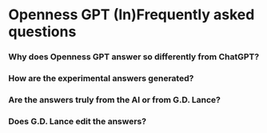 # Openness GPT (In)Frequently asked questions

### Why does Openness GPT answer so differently from ChatGPT?

### How are the experimental answers generated?

### Are the answers truly from the AI or from G.D. Lance?

### Does G.D. Lance edit the answers?

